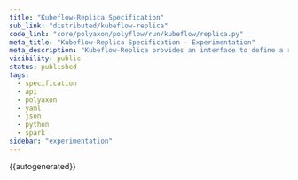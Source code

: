 ```yaml
---
title: "Kubeflow-Replica Specification"
sub_link: "distributed/kubeflow-replica"
code_link: "core/polyaxon/polyflow/run/kubeflow/replica.py"
meta_title: "Kubeflow-Replica Specification - Experimentation"
meta_description: "Kubeflow-Replica provides an interface to define a replica for TFJob/MPIJob/PytorchJob/MXNetJob/XGBoost."
visibility: public
status: published
tags:
  - specification
  - api
  - polyaxon
  - yaml
  - json
  - python
  - spark
sidebar: "experimentation"
---
```


{{autogenerated}}

